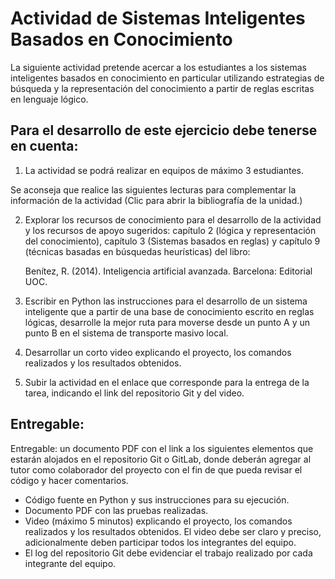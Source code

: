 # Actividad de Sistemas Inteligentes Basados en Conocimiento

La siguiente actividad pretende acercar a los estudiantes a los sistemas inteligentes basados en conocimiento en particular utilizando estrategias de búsqueda y la representación del conocimiento a partir de reglas escritas en lenguaje lógico.

## Para el desarrollo de este ejercicio debe tenerse en cuenta:

1. La actividad se podrá realizar en equipos de máximo 3 estudiantes. 

Se aconseja que realice las siguientes lecturas para complementar la información de la actividad (Clic para abrir la bibliografía de la unidad.)

2. Explorar los recursos de conocimiento para el desarrollo de la actividad y los recursos de apoyo sugeridos: capítulo 2 (lógica y representación del conocimiento), capítulo 3 (Sistemas basados en reglas) y capítulo 9 (técnicas basadas en búsquedas heurísticas) del libro: 

   Benítez, R. (2014). Inteligencia artificial avanzada. Barcelona: Editorial UOC. 

3. Escribir en Python las instrucciones para el desarrollo de un sistema inteligente que a partir de una base de conocimiento escrito en reglas lógicas, desarrolle la mejor ruta para moverse desde un punto A y un punto B en el sistema de transporte masivo local.

4. Desarrollar un corto video explicando el proyecto, los comandos realizados y los resultados obtenidos.

5. Subir la actividad en el enlace que corresponde para la entrega de la tarea, indicando el link del repositorio Git y del video.

## Entregable:

Entregable: un documento PDF con el link a los siguientes elementos que estarán alojados en el repositorio Git o GitLab, donde deberán agregar al tutor como colaborador del proyecto con el fin de que pueda revisar el código y hacer comentarios.

- Código fuente en Python y sus instrucciones para su ejecución.
- Documento PDF con las pruebas realizadas.
- Video (máximo 5 minutos) explicando el proyecto, los comandos realizados y los resultados obtenidos. El video debe ser claro y preciso, adicionalmente deben participar todos los integrantes del equipo.
- El log del repositorio Git debe evidenciar el trabajo realizado por cada integrante del equipo.